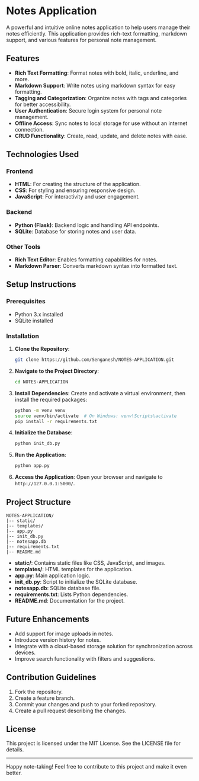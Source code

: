 # Notes Application

A powerful and intuitive online notes application to help users manage their notes efficiently. This application provides rich-text formatting, markdown support, and various features for personal note management.

## Features

- **Rich Text Formatting**: Format notes with bold, italic, underline, and more.
- **Markdown Support**: Write notes using markdown syntax for easy formatting.
- **Tagging and Categorization**: Organize notes with tags and categories for better accessibility.
- **User Authentication**: Secure login system for personal note management.
- **Offline Access**: Sync notes to local storage for use without an internet connection.
- **CRUD Functionality**: Create, read, update, and delete notes with ease.

## Technologies Used

### Frontend
- **HTML**: For creating the structure of the application.
- **CSS**: For styling and ensuring responsive design.
- **JavaScript**: For interactivity and user engagement.

### Backend
- **Python (Flask)**: Backend logic and handling API endpoints.
- **SQLite**: Database for storing notes and user data.

### Other Tools
- **Rich Text Editor**: Enables formatting capabilities for notes.
- **Markdown Parser**: Converts markdown syntax into formatted text.

## Setup Instructions

### Prerequisites
- Python 3.x installed
- SQLite installed

### Installation

1. **Clone the Repository**:
   ```bash
   git clone https://github.com/Senganesh/NOTES-APPLICATION.git
   ```

2. **Navigate to the Project Directory**:
   ```bash
   cd NOTES-APPLICATION
   ```

3. **Install Dependencies**:
   Create and activate a virtual environment, then install the required packages:
   ```bash
   python -m venv venv
   source venv/bin/activate  # On Windows: venv\Scripts\activate
   pip install -r requirements.txt
   ```

4. **Initialize the Database**:
   ```bash
   python init_db.py
   ```

5. **Run the Application**:
   ```bash
   python app.py
   ```

6. **Access the Application**:
   Open your browser and navigate to `http://127.0.0.1:5000/`.

## Project Structure

```
NOTES-APPLICATION/
|-- static/
|-- templates/
|-- app.py
|-- init_db.py
|-- notesapp.db
|-- requirements.txt
|-- README.md
```

- **static/**: Contains static files like CSS, JavaScript, and images.
- **templates/**: HTML templates for the application.
- **app.py**: Main application logic.
- **init_db.py**: Script to initialize the SQLite database.
- **notesapp.db**: SQLite database file.
- **requirements.txt**: Lists Python dependencies.
- **README.md**: Documentation for the project.

## Future Enhancements

- Add support for image uploads in notes.
- Introduce version history for notes.
- Integrate with a cloud-based storage solution for synchronization across devices.
- Improve search functionality with filters and suggestions.

## Contribution Guidelines

1. Fork the repository.
2. Create a feature branch.
3. Commit your changes and push to your forked repository.
4. Create a pull request describing the changes.

## License

This project is licensed under the MIT License. See the LICENSE file for details.

---

Happy note-taking! Feel free to contribute to this project and make it even better.

